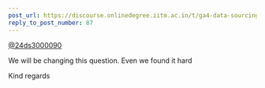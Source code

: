 ```yaml
---
post_url: https://discourse.onlinedegree.iitm.ac.in/t/ga4-data-sourcing-discussion-thread-tds-jan-2025/165959/90
reply_to_post_number: 87
---
```

[@24ds3000090](/u/24ds3000090)

We will be changing this question. Even we found it hard 

Kind regards